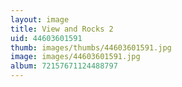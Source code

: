 ```yaml
---
layout: image
title: View and Rocks 2
uid: 44603601591
thumb: images/thumbs/44603601591.jpg
image: images/44603601591.jpg
album: 72157671124488797
---
```


